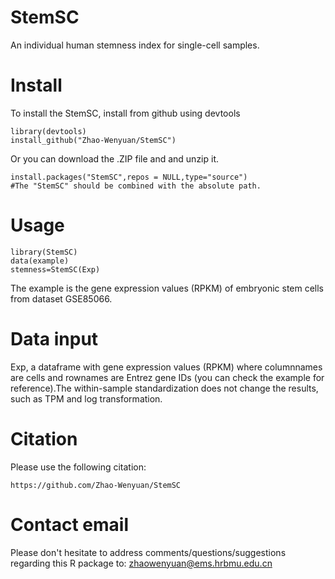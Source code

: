 # StemSC
An individual human stemness index for single-cell samples.

# Install
To install the StemSC, install from github using devtools
```
library(devtools)
install_github("Zhao-Wenyuan/StemSC")
```
Or you can download the .ZIP file and and unzip it.
```
install.packages("StemSC",repos = NULL,type="source")
#The "StemSC" should be combined with the absolute path.
```
# Usage
```
library(StemSC)
data(example)
stemness=StemSC(Exp)
```
The example is the gene expression values (RPKM) of embryonic stem cells from dataset GSE85066.
# Data input
Exp, a dataframe with gene expression values (RPKM) where columnnames are cells and rownames are Entrez gene IDs (you can check the example for reference).The within-sample standardization does not change the results, such as TPM and log transformation. 

# Citation
Please use the following citation:
```
https://github.com/Zhao-Wenyuan/StemSC
```

# Contact email
Please don't hesitate to address comments/questions/suggestions regarding this R package to:
zhaowenyuan@ems.hrbmu.edu.cn
